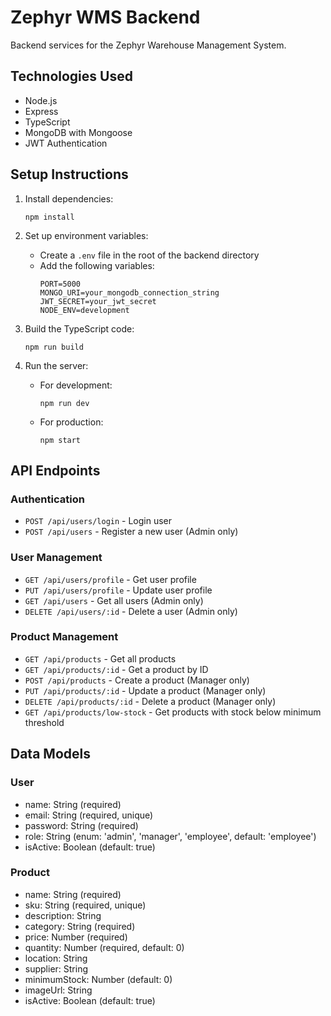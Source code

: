 # Zephyr WMS Backend

Backend services for the Zephyr Warehouse Management System.

## Technologies Used

- Node.js
- Express
- TypeScript
- MongoDB with Mongoose
- JWT Authentication

## Setup Instructions

1. Install dependencies:
   ```
   npm install
   ```

2. Set up environment variables:
   - Create a `.env` file in the root of the backend directory
   - Add the following variables:
     ```
     PORT=5000
     MONGO_URI=your_mongodb_connection_string
     JWT_SECRET=your_jwt_secret
     NODE_ENV=development
     ```

3. Build the TypeScript code:
   ```
   npm run build
   ```

4. Run the server:
   - For development:
     ```
     npm run dev
     ```
   - For production:
     ```
     npm start
     ```

## API Endpoints

### Authentication

- `POST /api/users/login` - Login user
- `POST /api/users` - Register a new user (Admin only)

### User Management

- `GET /api/users/profile` - Get user profile
- `PUT /api/users/profile` - Update user profile
- `GET /api/users` - Get all users (Admin only)
- `DELETE /api/users/:id` - Delete a user (Admin only)

### Product Management

- `GET /api/products` - Get all products
- `GET /api/products/:id` - Get a product by ID
- `POST /api/products` - Create a product (Manager only)
- `PUT /api/products/:id` - Update a product (Manager only)
- `DELETE /api/products/:id` - Delete a product (Manager only)
- `GET /api/products/low-stock` - Get products with stock below minimum threshold

## Data Models

### User

- name: String (required)
- email: String (required, unique)
- password: String (required)
- role: String (enum: 'admin', 'manager', 'employee', default: 'employee')
- isActive: Boolean (default: true)

### Product

- name: String (required)
- sku: String (required, unique)
- description: String
- category: String (required)
- price: Number (required)
- quantity: Number (required, default: 0)
- location: String
- supplier: String
- minimumStock: Number (default: 0)
- imageUrl: String
- isActive: Boolean (default: true)